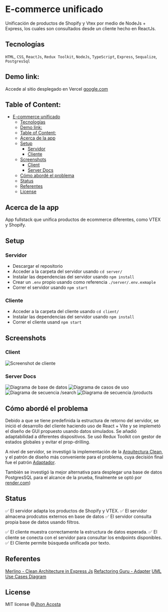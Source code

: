 # E-commerce unificado

Unificación de productos de Shopify y Vtex por medio de NodeJs + Express, los cuales son consultados desde un cliente hecho en ReactJs.

## Tecnologías
`HTML`, `CSS`, `ReactJs`, `Redux Toolkit`, `NodeJs`, `TypeScript`, `Express`, `Sequalize`, `PostgresSql` 

## Demo link:
Accede al sitio desplegado en Vercel [google.com](https://google.com)

## Table of Content:

- [E-commerce unificado](#e-commerce-unificado)
  - [Tecnologías](#tecnologías)
  - [Demo link:](#demo-link)
  - [Table of Content:](#table-of-content)
  - [Acerca de la app](#acerca-de-la-app)
  - [Setup](#setup)
    - [Servidor](#servidor)
    - [Cliente](#cliente)
  - [Screenshots](#screenshots)
    - [Client](#client)
    - [Server Docs](#server-docs)
  - [Cómo abordé el problema](#cómo-abordé-el-problema)
  - [Status](#status)
  - [Referentes](#referentes)
  - [License](#license)

## Acerca de la app
App fullstack que unifica productos de ecommerce diferentes, como VTEX y Shopify. 

## Setup

### Servidor
- Descargar el repositorio
- Acceder a la carpeta del servidor usando `cd server/` 
- Instalar las dependencias del servidor usando `npm install`
- Crear un `.env` propio usando como referencia `./server/.env.exmaple` 
- Correr el servidor usando `npm start` 

### Cliente
- Acceder a la carpeta del cliente usando  `cd client/` 
- Instalar las dependencias del servidor usando `npm install`
- Correr el cliente usand `npm start` 

## Screenshots
### Client
![Screenshot de cliente](client/public//Screenshot_de_busqeuda.JPG)

### Server Docs
![Diagrama de base de datos](server/docs/Diagrama%20ER%20de%20base%20de%20datos.png)
![Diagrama de casos de uso](server/docs/Diagrama%20de%20casos%20de%20uso.png)
![Diagrama de secuencia /search](server/docs/Diagrama%20de%20secuencia%20-%20Search.png)
![Diagrama de secuencia /products](server/docs/Diagrama%20de%20secuencia%20-%20Products.png)
 

## Cómo abordé el problema

Debido a que se tiene predefinida la estructura de retorno del servidor, se inició el desarrollo del cliente haciendo uso de React + Vite y se implemetó el diseño de GUI propuesto usando datos simulados. Se añadió adaptabilidad a diferentes dispositivos. Se usó Redux Toolkit con gestor de estados globales y evitar el prop-drilling.

A nivel de servidor, se investigó la implementación de la [Arquitectura Clean](https://merlino.agency/blog/clean-architecture-in-express-js-applications), y el patrón de diseño más conveniente para el problema, cuya decisión final fue el patrón [Adaptador](https://refactoring.guru/design-patterns/adapter). 

También se investigó la mejor alternativa para desplegar una base de datos PostgresSQL para el alcance de la prueba, finalmente se optó por [render.com](https://render.com/))


## Status

✅ El servidor adapta los productos de Shopify y VTEX.
✅ El servidor almacena prodcutos externos en base de datos
✅ El servidor consulta propia base de datos usando filtros.
 
✅ El cliente muestra correctamente la estructura de datos esperada.
✅ El cliente se conecta con el servidor para consultar los endpoints disponibles.
✅ El Cliente permite búsqueda unificada por texto.

## Referentes

[Merlino - Clean Architecture in Express Js](https://merlino.agency/blog/clean-architecture-in-express-js-applications)
[Refactoring Guru - Adapter](https://refactoring.guru/design-patterns/adapter)
[UML Use Cases Diagram](https://www.youtube.com/watch?v=zid-MVo7M-E)


## License

MIT license @[Jhon Acosta](https://www.github.com/mcsrk)